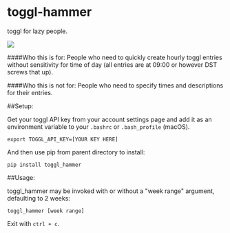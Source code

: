 # toggl-hammer
toggl for lazy people.

![](https://i.imgur.com/EQGRTp8.png)

####Who this is for:
People who need to quickly create hourly toggl entries without sensitivity for time of day (all entries are at 09:00 or however DST screws that up).

####Who this is not for:
People who need to specify times and descriptions for their entries.

##Setup:

Get your toggl API key from your account settings page and add it as an environment variable to your `.bashrc` or `.bash_profile` (macOS).

    export TOGGL_API_KEY=[YOUR KEY HERE]

And then use pip from parent directory to install:

    pip install toggl_hammer

##Usage:

toggl\_hammer may be invoked with or without a "week range" argument, defaulting to 2 weeks:

    toggl_hammer [week range]

Exit with `ctrl + c`.
